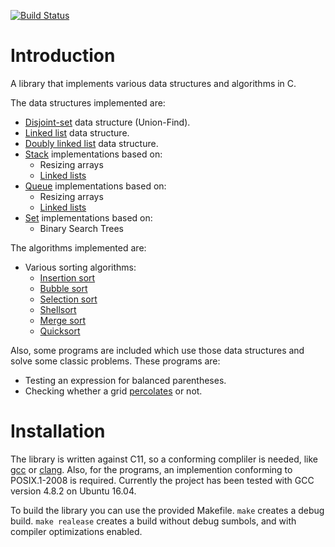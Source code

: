 [![Build Status](https://travis-ci.org/mavroprovato/algorithms.svg?branch=master)](https://travis-ci.org/mavroprovato/algorithms)

Introduction
============

A library that implements various data structures and algorithms in C.

The data structures implemented are:

* [Disjoint-set](https://en.wikipedia.org/wiki/Disjoint-set_data_structure) data structure (Union-Find).
* [Linked list](https://en.wikipedia.org/wiki/Linked_list) data structure.
* [Doubly linked list](https://en.wikipedia.org/wiki/Doubly_linked_list) data structure.
* [Stack](https://en.wikipedia.org/wiki/Stack_\(abstract_data_type\)) implementations based on:
    * Resizing arrays
    * [Linked lists](https://en.wikipedia.org/wiki/Linked_list)
* [Queue](https://en.wikipedia.org/wiki/Queue_\(abstract_data_type\)) implementations based on:
    * Resizing arrays
    * [Linked lists](https://en.wikipedia.org/wiki/Linked_list)
* [Set](https://en.wikipedia.org/wiki/Set_\(abstract_data_type\)) implementations based on:
    * Binary Search Trees

The algorithms implemented are:

* Various sorting algorithms:
    * [Insertion sort](https://en.wikipedia.org/wiki/Insertion_sort)
    * [Bubble sort](https://en.wikipedia.org/wiki/Bubble_sort)
    * [Selection sort](https://en.wikipedia.org/wiki/Selection_sort)
    * [Shellsort](https://en.wikipedia.org/wiki/Shellsort)
    * [Merge sort](https://en.wikipedia.org/wiki/Merge_sort)
    * [Quicksort](https://en.wikipedia.org/wiki/Quicksort)

Also, some programs are included which use those data structures and solve some classic problems. These programs are:

* Testing an expression for balanced parentheses.
* Checking whether a grid [percolates](https://en.wikipedia.org/wiki/Percolation_theory) or not.

Installation
============

The library is written against C11, so a conforming compliler is needed, like [gcc](https://gcc.gnu.org/) or [clang](https://clang.llvm.org/). Also, for the programs, an implemention conforming to POSIX.1-2008 is required. Currently the project has been tested with GCC version 4.8.2 on Ubuntu 16.04.

To build the library you can use the provided Makefile. `make` creates a debug build. `make realease` creates a build without debug sumbols, and with compiler optimizations enabled.
